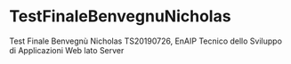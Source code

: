 # TestFinaleBenvegnuNicholas
Test Finale Benvegnù Nicholas TS20190726, EnAIP Tecnico dello Sviluppo di Applicazioni Web lato Server
